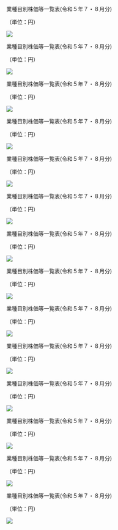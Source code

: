 業種目別株価等一覧表(令和５年７・８月分)

（単位：円）

![](https://www.nta.go.jp/tmp/1ccd4130-b40e-43ab-8190-b7977853d2d0/images/5b50c5d5b8b619e8de1dfcd89b433861c7e3a767d2344dfbad08459f9f6bb372.jpg)

業種目別株価等一覧表(令和５年７・８月分)

（単位：円）

![](https://www.nta.go.jp/tmp/1ccd4130-b40e-43ab-8190-b7977853d2d0/images/a9ae826ae08ef56789a46d4048e4001ea449fadff68db743bb91f32ebd9063ad.jpg)

業種目別株価等一覧表(令和５年７・８月分)

（単位：円）

![](https://www.nta.go.jp/tmp/1ccd4130-b40e-43ab-8190-b7977853d2d0/images/7dbb9cad002c8c4210b96cde52101ef6fe70ef0557f7ef8bac12b355a15a605e.jpg)

業種目別株価等一覧表(令和５年７・８月分)

（単位：円）

![](https://www.nta.go.jp/tmp/1ccd4130-b40e-43ab-8190-b7977853d2d0/images/38ab16292bc62d538aae1e35755f047b9545ff0b805925d7d6aeac45a4cb917e.jpg)

業種目別株価等一覧表(令和５年７・８月分)

（単位：円）

![](https://www.nta.go.jp/tmp/1ccd4130-b40e-43ab-8190-b7977853d2d0/images/c4d5f0d6ea7d3fa8c4c40dfeb72f084e62a56d6a417aa4f6a69ed3534f64591c.jpg)

業種目別株価等一覧表(令和５年７・８月分)

（単位：円）

![](https://www.nta.go.jp/tmp/1ccd4130-b40e-43ab-8190-b7977853d2d0/images/e93135849923806c3780116be31d8a5e16cc447dd116c9304c34dc489e5b9c22.jpg)

業種目別株価等一覧表(令和５年７・８月分)

（単位：円）

![](https://www.nta.go.jp/tmp/1ccd4130-b40e-43ab-8190-b7977853d2d0/images/a6e7374ea326be88feea2761e68f75414c2bce2cc804352cccd72c52b623d46c.jpg)

業種目別株価等一覧表(令和５年７・８月分)

（単位：円）

![](https://www.nta.go.jp/tmp/1ccd4130-b40e-43ab-8190-b7977853d2d0/images/321bca407ec897901714a589b108197050c61de4f34db9193801f6383aabfc33.jpg)

業種目別株価等一覧表(令和５年７・８月分)

（単位：円）

![](https://www.nta.go.jp/tmp/1ccd4130-b40e-43ab-8190-b7977853d2d0/images/a73f6dac64fd9bb0f19ca87cdac73110521eb78be38ddc8ef8d4b35f36a1ba3e.jpg)

業種目別株価等一覧表(令和５年７・８月分)

（単位：円）

![](https://www.nta.go.jp/tmp/1ccd4130-b40e-43ab-8190-b7977853d2d0/images/8974032b816ccec10b44a2e743d19ec32405ac160cd8fb57cbccd151deb70c48.jpg)

業種目別株価等一覧表(令和５年７・８月分)

（単位：円）

![](https://www.nta.go.jp/tmp/1ccd4130-b40e-43ab-8190-b7977853d2d0/images/a3c81e8cd4c846b50e93f9ebf588c359ca15666a37dbabe4eeab908a1f3cde26.jpg)

業種目別株価等一覧表(令和５年７・８月分)

（単位：円）

![](https://www.nta.go.jp/tmp/1ccd4130-b40e-43ab-8190-b7977853d2d0/images/3791859655dba5e9fdf3fd2d5446147ac6226b4c51311084582fb14c9000b118.jpg)

業種目別株価等一覧表(令和５年７・８月分)

（単位：円）

![](https://www.nta.go.jp/tmp/1ccd4130-b40e-43ab-8190-b7977853d2d0/images/7dc27c4d9eedcd3379a225f02a4f6a4a0fee1c587d275d2672f031d157f903c5.jpg)

業種目別株価等一覧表(令和５年７・８月分)

（単位：円）

![](https://www.nta.go.jp/tmp/1ccd4130-b40e-43ab-8190-b7977853d2d0/images/846159346546d584922f621d632d297ea55561f1d4054b3e102b9e650bceb8f5.jpg)